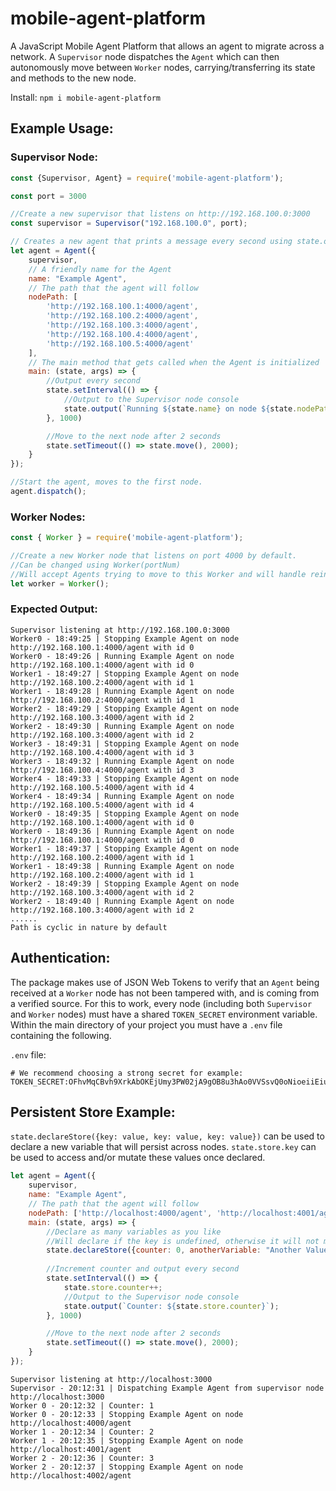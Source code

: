 # mobile-agent-platform

A JavaScript Mobile Agent Platform that allows an agent to migrate across a network. A `Supervisor` node dispatches the `Agent` which can then autonomously move between `Worker` nodes, carrying/transferring its state and methods to the new node.

Install:
`npm i mobile-agent-platform`

## Example Usage:
### Supervisor Node:

```javascript
const {Supervisor, Agent} = require('mobile-agent-platform');

const port = 3000

//Create a new supervisor that listens on http://192.168.100.0:3000
const supervisor = Supervisor("192.168.100.0", port);

// Creates a new agent that prints a message every second using state.output
let agent = Agent({
    supervisor,
    // A friendly name for the Agent
    name: "Example Agent",
    // The path that the agent will follow
    nodePath: [
        'http://192.168.100.1:4000/agent',
        'http://192.168.100.2:4000/agent',
        'http://192.168.100.3:4000/agent',
        'http://192.168.100.4:4000/agent',
        'http://192.168.100.5:4000/agent'
    ],
    // The main method that gets called when the Agent is initialized
    main: (state, args) => {
        //Output every second
        state.setInterval(() => {
            //Output to the Supervisor node console
            state.output(`Running ${state.name} on node ${state.nodePath[state.currentNode]} with id ${state.currentNode}`);
        }, 1000)

        //Move to the next node after 2 seconds
        state.setTimeout(() => state.move(), 2000);
    }
});

//Start the agent, moves to the first node.
agent.dispatch();
```

### Worker Nodes:

```javascript
const { Worker } = require('mobile-agent-platform');

//Create a new Worker node that listens on port 4000 by default.
//Can be changed using Worker(portNum)
//Will accept Agents trying to move to this Worker and will handle reinitializing the Agent.
let worker = Worker();
```

### Expected Output:

```
Supervisor listening at http://192.168.100.0:3000
Worker0 - 18:49:25 | Stopping Example Agent on node http://192.168.100.1:4000/agent with id 0
Worker0 - 18:49:26 | Running Example Agent on node http://192.168.100.1:4000/agent with id 0
Worker1 - 18:49:27 | Stopping Example Agent on node http://192.168.100.2:4000/agent with id 1
Worker1 - 18:49:28 | Running Example Agent on node http://192.168.100.2:4000/agent with id 1
Worker2 - 18:49:29 | Stopping Example Agent on node http://192.168.100.3:4000/agent with id 2
Worker2 - 18:49:30 | Running Example Agent on node http://192.168.100.3:4000/agent with id 2
Worker3 - 18:49:31 | Stopping Example Agent on node http://192.168.100.4:4000/agent with id 3
Worker3 - 18:49:32 | Running Example Agent on node http://192.168.100.4:4000/agent with id 3
Worker4 - 18:49:33 | Stopping Example Agent on node http://192.168.100.5:4000/agent with id 4
Worker4 - 18:49:34 | Running Example Agent on node http://192.168.100.5:4000/agent with id 4
Worker0 - 18:49:35 | Stopping Example Agent on node http://192.168.100.1:4000/agent with id 0
Worker0 - 18:49:36 | Running Example Agent on node http://192.168.100.1:4000/agent with id 0
Worker1 - 18:49:37 | Stopping Example Agent on node http://192.168.100.2:4000/agent with id 1
Worker1 - 18:49:38 | Running Example Agent on node http://192.168.100.2:4000/agent with id 1
Worker2 - 18:49:39 | Stopping Example Agent on node http://192.168.100.3:4000/agent with id 2
Worker2 - 18:49:40 | Running Example Agent on node http://192.168.100.3:4000/agent with id 2
......
Path is cyclic in nature by default
```

## Authentication:
The package makes use of JSON Web Tokens to verify that an `Agent` being received at a `Worker` node has not been tampered with, and is coming from a verified source.
For this to work, every node (including both `Supervisor` and `Worker` nodes) must have a shared `TOKEN_SECRET` environment variable.
Within the main directory of your project you must have a `.env` file containing the following.

`.env` file:
```
# We recommend choosing a strong secret for example:
TOKEN_SECRET:OFhvMqCBvh9XrkAbOKEjUmy3PW02jA9gOB8u3hAo0VVSsvQ0oNioeiiEiuJSyZWPRoI6ETa824p9HWr7W6T8XCL60jr9z2cSYH8YfJflaP15ea0YiKiHlSHmgD91L9Y0
```

## Persistent Store Example:

`state.declareStore({key: value, key: value, key: value})` can be used to declare a new variable that will persist across nodes.
`state.store.key` can be used to access and/or mutate these values once declared.

```javascript
let agent = Agent({
    supervisor,
    name: "Example Agent",
    // The path that the agent will follow
    nodePath: ['http://localhost:4000/agent', 'http://localhost:4001/agent', 'http://localhost:4002/agent', 'http://localhost:4003/agent', 'http://localhost:4004/agent'],
    main: (state, args) => {
        //Declare as many variables as you like
        //Will declare if the key is undefined, otherwise it will not mutate the value.
        state.declareStore({counter: 0, anotherVariable: "Another Value"});
        
        //Increment counter and output every second
        state.setInterval(() => {
            state.store.counter++;
            //Output to the Supervisor node console
            state.output(`Counter: ${state.store.counter}`);
        }, 1000)

        //Move to the next node after 2 seconds
        state.setTimeout(() => state.move(), 2000);
    }
});
```

```
Supervisor listening at http://localhost:3000
Supervisor - 20:12:31 | Dispatching Example Agent from supervisor node http://localhost:3000
Worker 0 - 20:12:32 | Counter: 1
Worker 0 - 20:12:33 | Stopping Example Agent on node http://localhost:4000/agent
Worker 1 - 20:12:34 | Counter: 2
Worker 1 - 20:12:35 | Stopping Example Agent on node http://localhost:4001/agent
Worker 2 - 20:12:36 | Counter: 3
Worker 2 - 20:12:37 | Stopping Example Agent on node http://localhost:4002/agent
```